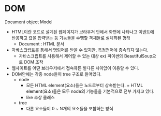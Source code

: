 # DOM
Document object Model
- HTML이란 코드로 설계된 웹페이지가 브라우저 안에서 화면에 나타나고 이벤트에 반응하고 값을 입력받는 등 기능들을 수행할 객체들로 실체화된 형태
    - Document : HTML 문서
- 자바스크립트를 통해서 명렁어를 받을 수 있지만, 특정언어에 종속되지 않는다.
    - 자바스크립트를 사용해서 제어할 수 있는 대상 ex) 파이썬의 BeautifulSoup으로 DOM 조작
- 웹사이트를 어떤 브라우저에서 접속하든 별다른 차이없이 이용할 수 있다.
- DOM안에는 각종 node들이 tree 구조로 들어있다.
    - node
        - 모든 HTML element(요소)들은 노드로부터 상속받는다. = HTML element(요소)들은 모두 node의 기능들을 기본적으로 전부 가지고 있다. 
        - like 추상 클래스
    - tree
        - 다른 요소들이 0 ~ N개의 요소들을 포함하는 방식